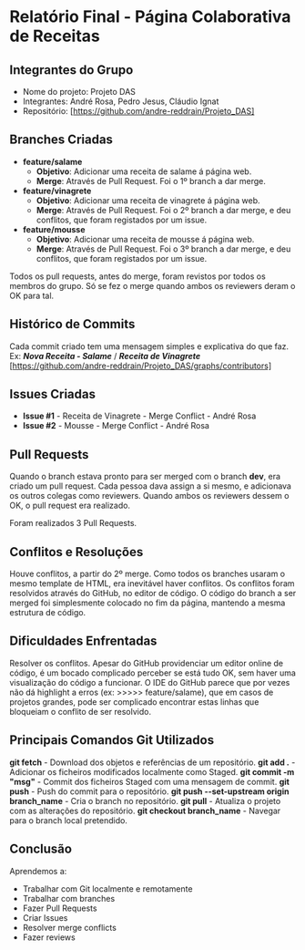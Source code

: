 # Relatório Final - Página Colaborativa de Receitas

## Integrantes do Grupo
- Nome do projeto: Projeto DAS
- Integrantes: André Rosa, Pedro Jesus, Cláudio Ignat
- Repositório: [https://github.com/andre-reddrain/Projeto_DAS]

## Branches Criadas
- **feature/salame**
    - **Objetivo**: Adicionar uma receita de salame á página web.
    - **Merge**: Através de Pull Request. Foi o 1º branch a dar merge.
- **feature/vinagrete**
    - **Objetivo**: Adicionar uma receita de vinagrete á página web.
    - **Merge**: Através de Pull Request. Foi o 2º branch a dar merge, e deu conflitos, que foram registados por um issue.
- **feature/mousse**
    - **Objetivo**: Adicionar uma receita de mousse á página web.
    - **Merge**: Através de Pull Request. Foi o 3º branch a dar merge, e deu conflitos, que foram registados por um issue.

Todos os pull requests, antes do merge, foram revistos por todos os membros do grupo. Só se fez o merge quando ambos os reviewers deram o OK para tal.

## Histórico de Commits
Cada commit criado tem uma mensagem simples e explicativa do que faz. Ex: ***Nova Receita - Salame*** / ***Receita de Vinagrete***
[https://github.com/andre-reddrain/Projeto_DAS/graphs/contributors]

## Issues Criadas
- **Issue #1** - Receita de Vinagrete - Merge Conflict - André Rosa
- **Issue #2** - Mousse - Merge Conflict - André Rosa

## Pull Requests
Quando o branch estava pronto para ser merged com o branch **dev**, era criado um pull request.
Cada pessoa dava assign a si mesmo, e adicionava os outros colegas como reviewers.
Quando ambos os reviewers dessem o OK, o pull request era realizado.

Foram realizados 3 Pull Requests.

## Conflitos e Resoluções
Houve conflitos, a partir do 2º merge. Como todos os branches usaram o mesmo template de HTML, era inevitável haver conflitos.
Os conflitos foram resolvidos através do GitHub, no editor de código. O código do branch a ser merged foi simplesmente colocado no fim da página, mantendo a mesma estrutura de código.

## Dificuldades Enfrentadas
Resolver os conflitos. Apesar do GitHub providenciar um editor online de código, é um bocado complicado perceber se está tudo OK, sem haver uma visualização do código a funcionar. O IDE do GitHub parece que por vezes não dá highlight a erros (ex: >>>>> feature/salame), que em casos de projetos grandes, pode ser complicado encontrar estas linhas que bloqueiam o conflito de ser resolvido.

## Principais Comandos Git Utilizados
**git fetch** - Download dos objetos e referências de um repositório.
**git add .** - Adicionar os ficheiros modificados localmente como Staged.
**git commit -m "msg"** - Commit dos ficheiros Staged com uma mensagem de commit.
**git push** - Push do commit para o repositório.
**git push --set-upstream origin branch_name** - Cria o branch no repositório.
**git pull** - Atualiza o projeto com as alterações do repositório.
**git checkout branch_name** - Navegar para o branch local pretendido.

## Conclusão
Aprendemos a:
* Trabalhar com Git localmente e remotamente
* Trabalhar com branches
* Fazer Pull Requests
* Criar Issues
* Resolver merge conflicts
* Fazer reviews
